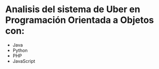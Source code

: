 # Analisis del sistema de Uber en Programación Orientada a Objetos con:
* Java
* Python
* PHP
* JavaScript
